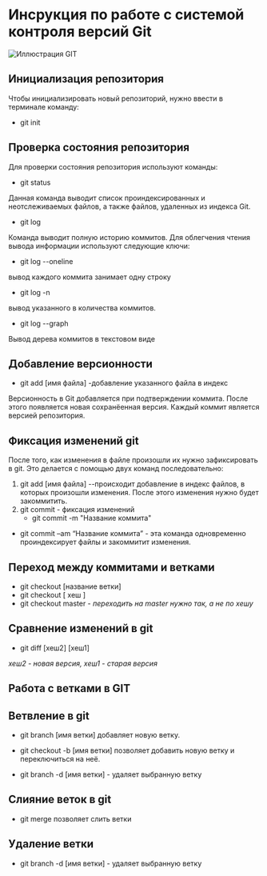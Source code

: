# **Инсрукция по работе с системой контроля версий Git**
![Иллюстрация GIT](git.jpeg)

## Инициализация репозитория
Чтобы инициализировать новый репозиторий, нужно ввести в
терминале команду:

* git init

## Проверка состояния репозитория

   Для проверки состояния репозитория используют команды:

* git status

Данная команда выводит список проиндексированных  и неотслеживаемых файлов, а также файлов, удаленных из индекса Git.

* git log

Команда выводит полную историю коммитов.
Для облегчения чтения вывода информации используют следующие ключи:

* git log --oneline

вывод каждого коммита занимает одну строку

* git log -n <limit>

вывод указанного в <limit> количества коммитов.

* git log --graph

Вывод дерева коммитов в текстовом виде

## Добавление версионности

* git add [имя файла] -добавление указанного файла в индекс

Версионность в Git добавляется при подтверждении коммита. После этого появляется новая сохранёенная версия. Каждый коммит является версией репозитория.

## Фиксация изменений git

После того, как изменения в файле произошли их нужно зафиксировать в git. Это делается с помощью двух команд последовательно:

1. git add [имя файла] --происходит  добавление в индекс файлов, в которых произошли изменения. После этого изменения нужно будет закоммитить.
2. git commit - фиксация изменений
   * git commit -m "Название коммита"
   
   
* git commit –am “Название коммита” - эта команда одновременно проиндексирует файлы и закоммитит изменения.

## Переход между коммитами и ветками

* git checkout [название ветки]
* git checkout [ хеш ]
* git checkout master - _переходить на master нужно так, а не по хешу_

## Сравнение изменений в git

* git diff [хеш2] [хеш1]

 _хеш2 - новая версия, хеш1 - старая версия_

## Работа с ветками в GIT

## Ветвление в git

* git branch [имя ветки] добавляет новую ветку.

* git checkout -b [имя ветки] позволяет добавить новую ветку и переключиться на неё.

* git branch -d [имя ветки] - удаляет выбранную ветку

## Слияние веток в git

* git  merge  позволяет слить ветки

## Удаление ветки

* git branch -d [имя ветки] - удаляет выбранную ветку


